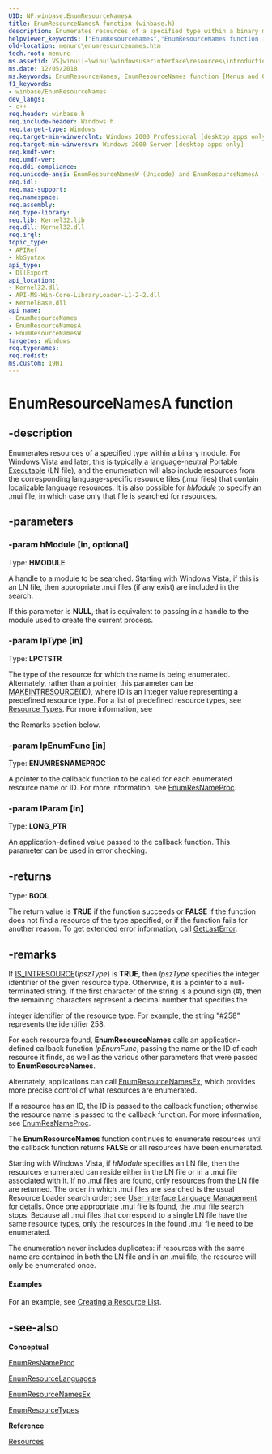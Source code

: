 ```yaml
---
UID: NF:winbase.EnumResourceNamesA
title: EnumResourceNamesA function (winbase.h)
description: Enumerates resources of a specified type within a binary module.
helpviewer_keywords: ["EnumResourceNames","EnumResourceNames function [Menus and Other Resources]","EnumResourceNamesA","EnumResourceNamesW","_win32_EnumResourceNames","_win32_enumresourcenames_cpp","menurc.enumresourcenames","winbase/EnumResourceNames","winbase/EnumResourceNamesA","winbase/EnumResourceNamesW","winui._win32_enumresourcenames"]
old-location: menurc\enumresourcenames.htm
tech.root: menurc
ms.assetid: VS|winui|~\winui\windowsuserinterface\resources\introductiontoresources\resourcereference\resourcefunctions\enumresourcenames.htm
ms.date: 12/05/2018
ms.keywords: EnumResourceNames, EnumResourceNames function [Menus and Other Resources], EnumResourceNamesA, EnumResourceNamesW, _win32_EnumResourceNames, _win32_enumresourcenames_cpp, menurc.enumresourcenames, winbase/EnumResourceNames, winbase/EnumResourceNamesA, winbase/EnumResourceNamesW, winui._win32_enumresourcenames
f1_keywords:
- winbase/EnumResourceNames
dev_langs:
- c++
req.header: winbase.h
req.include-header: Windows.h
req.target-type: Windows
req.target-min-winverclnt: Windows 2000 Professional [desktop apps only]
req.target-min-winversvr: Windows 2000 Server [desktop apps only]
req.kmdf-ver: 
req.umdf-ver: 
req.ddi-compliance: 
req.unicode-ansi: EnumResourceNamesW (Unicode) and EnumResourceNamesA (ANSI)
req.idl: 
req.max-support: 
req.namespace: 
req.assembly: 
req.type-library: 
req.lib: Kernel32.lib
req.dll: Kernel32.dll
req.irql: 
topic_type:
- APIRef
- kbSyntax
api_type:
- DllExport
api_location:
- Kernel32.dll
- API-MS-Win-Core-LibraryLoader-L1-2-2.dll
- KernelBase.dll
api_name:
- EnumResourceNames
- EnumResourceNamesA
- EnumResourceNamesW
targetos: Windows
req.typenames: 
req.redist: 
ms.custom: 19H1
---
```


# EnumResourceNamesA function


## -description


Enumerates resources of a specified type within a binary module. For Windows Vista and later, this is typically a <a href="https://docs.microsoft.com/windows/desktop/Intl/mui-resource-management">language-neutral Portable Executable</a> (LN file), and the enumeration will also include resources from the corresponding language-specific resource files (.mui files) that contain localizable language resources. It is also possible for <i>hModule</i> to specify an .mui file, in which case only that file is searched for resources.


## -parameters




### -param hModule [in, optional]

Type: <b>HMODULE</b>

A handle to a module to be searched. Starting with Windows Vista, if this is an LN file, then appropriate .mui files (if any exist) are included in the search.

If this parameter is <b>NULL</b>, that is equivalent to passing in a handle to the module used to create the current process.


### -param lpType [in]

Type: <b>LPCTSTR</b>

The type of the resource for which the name is being enumerated. Alternately, rather than a pointer, this parameter can be <a href="https://docs.microsoft.com/windows/desktop/api/winuser/nf-winuser-makeintresourcea">MAKEINTRESOURCE</a>(ID), where ID is an integer value representing a predefined resource type. For a list of predefined resource types, see <a href="https://docs.microsoft.com/en-us/windows/win32/menurc/resource-types">Resource Types</a>. For more information, see 

the Remarks section below.


### -param lpEnumFunc [in]

Type: <b>ENUMRESNAMEPROC</b>

A pointer to the callback function to be called for each enumerated resource name or ID. For more information, see <a href="https://docs.microsoft.com/previous-versions/windows/desktop/legacy/ms648034(v=vs.85)">EnumResNameProc</a>.


### -param lParam [in]

Type: <b>LONG_PTR</b>

An application-defined value passed to the callback function. This parameter can be used in error checking.


## -returns



Type: <b>BOOL</b>

The return value is <b>TRUE</b> if the function succeeds or <b>FALSE</b> if the function does not find a resource of the type specified, or if the function fails for another reason. To get extended error information, call <a href="https://docs.microsoft.com/windows/desktop/api/errhandlingapi/nf-errhandlingapi-getlasterror">GetLastError</a>.




## -remarks



If <a href="https://docs.microsoft.com/windows/desktop/api/winuser/nf-winuser-is_intresource">IS_INTRESOURCE</a>(<i>lpszType</i>) is <b>TRUE</b>, then <i>lpszType</i> specifies the integer identifier of the given resource type. Otherwise, it is a pointer to a null-terminated string. If the first character of the string is a pound sign (#), then the remaining characters represent a decimal number that specifies the 

integer identifier of the resource type. For example, the string "#258" represents the identifier 258.

For each resource found, <b>EnumResourceNames</b> calls an application-defined callback function <i>lpEnumFunc</i>, passing the name or the ID of each resource it finds, as well as the various other parameters that were passed to <b>EnumResourceNames</b>.

Alternately, applications can call <a href="https://docs.microsoft.com/windows/desktop/api/libloaderapi/nf-libloaderapi-enumresourcenamesexw">EnumResourceNamesEx</a>, which provides more precise control of what resources are enumerated.

If a resource has an ID, the ID is passed to the callback function; otherwise the resource name is passed to the callback function. For more information, see <a href="https://docs.microsoft.com/previous-versions/windows/desktop/legacy/ms648034(v=vs.85)">EnumResNameProc</a>.

The <b>EnumResourceNames</b> function continues to enumerate resources until the callback function returns <b>FALSE</b> or all resources have been enumerated.

Starting with Windows Vista, if <i>hModule</i> specifies an LN file, then the resources enumerated can reside either in the LN file or in a .mui file associated with it. If no .mui files are found, only resources from the LN file are returned. The order in which .mui files are searched is the usual Resource Loader search order; see <a href="https://docs.microsoft.com/windows/desktop/Intl/user-interface-language-management">User Interface Language Management</a> for details. Once one appropriate .mui file is found, the .mui file search stops. Because all .mui files that correspond to a single LN file have the same resource types, only the resources in the found .mui file need to be enumerated.

The enumeration never includes duplicates: if resources with the same name are contained in both the LN file and in an .mui file, the resource will only be enumerated once.


#### Examples

For an example, see <a href="https://docs.microsoft.com/windows/desktop/menurc/using-resources">Creating a Resource List</a>.

<div class="code"></div>



## -see-also




<b>Conceptual</b>



<a href="https://docs.microsoft.com/previous-versions/windows/desktop/legacy/ms648034(v=vs.85)">EnumResNameProc</a>



<a href="https://docs.microsoft.com/windows/desktop/api/winbase/nf-winbase-enumresourcelanguagesa">EnumResourceLanguages</a>



<a href="https://docs.microsoft.com/windows/desktop/api/libloaderapi/nf-libloaderapi-enumresourcenamesexw">EnumResourceNamesEx</a>



<a href="https://docs.microsoft.com/windows/desktop/api/winbase/nf-winbase-enumresourcetypesa">EnumResourceTypes</a>



<b>Reference</b>



<a href="https://docs.microsoft.com/windows/desktop/menurc/resources">Resources</a>
 

 

